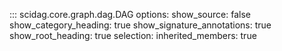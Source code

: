 ::: scidag.core.graph.dag.DAG
    options:
        show_source: false
        show_category_heading: true
        show_signature_annotations: true
        show_root_heading: true
    selection:
        inherited_members: true